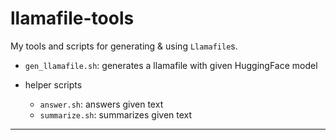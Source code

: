 # llamafile-tools

My tools and scripts for generating & using `Llamafile`s.

* `gen_llamafile.sh`: generates a llamafile with given HuggingFace model

* helper scripts
  * `answer.sh`: answers given text
  * `summarize.sh`: summarizes given text

---

